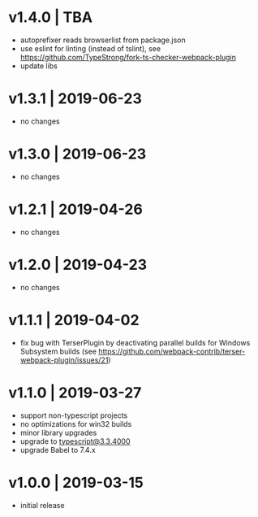# v1.4.0 | TBA
* autoprefixer reads browserlist from package.json
* use eslint for linting (instead of tslint), see https://github.com/TypeStrong/fork-ts-checker-webpack-plugin
* update libs

# v1.3.1 | 2019-06-23
* no changes

# v1.3.0 | 2019-06-23
* no changes

# v1.2.1 | 2019-04-26
* no changes

# v1.2.0 | 2019-04-23
* no changes

# v1.1.1 | 2019-04-02
* fix bug with TerserPlugin by deactivating parallel builds for Windows Subsystem builds (see https://github.com/webpack-contrib/terser-webpack-plugin/issues/21)

# v1.1.0 | 2019-03-27
* support non-typescript projects
* no optimizations for win32 builds
* minor library upgrades
* upgrade to typescript@3.3.4000
* upgrade Babel to 7.4.x

# v1.0.0 | 2019-03-15
* initial release
